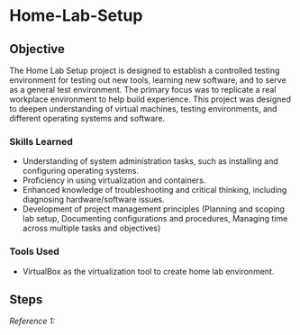 # Home-Lab-Setup

## Objective

The Home Lab Setup project is designed to establish a controlled testing environment for testing out new tools, learning new software, and to serve as a general test environment. The primary focus was to replicate a real workplace environment to help build experience. This project was designed to deepen understanding of virtual machines, testing environments, and different operating systems and software.

### Skills Learned

- Understanding of system administration tasks, such as installing and configuring operating systems.
- Proficiency in using virtualization and containers.
- Enhanced knowledge of troubleshooting and critical thinking, including diagnosing hardware/software issues.
- Development of project management principles (Planning and scoping lab setup, Documenting configurations and procedures, Managing time across multiple tasks and objectives)

### Tools Used

- VirtualBox as the virtualization tool to create home lab environment.

## Steps

*Reference 1:*
